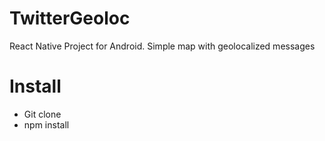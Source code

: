 # TwitterGeoloc
React Native Project for Android. Simple map with geolocalized messages


<h1>Install</h1>

<ul>
  <li>Git clone</li>
  <li>npm install</li>
</ul>
